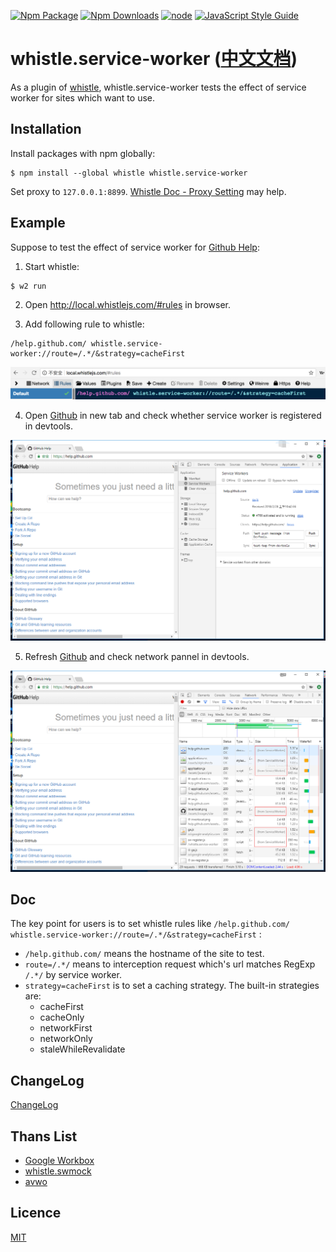 [![Npm Package](https://img.shields.io/npm/v/whistle.service-worker.svg)](https://www.npmjs.com/package/whistle.service-worker)
[![Npm Downloads](https://img.shields.io/npm/dm/whistle.service-worker.svg)](https://www.npmjs.com/package/whistle.service-worker)
[![node](https://img.shields.io/node/v/whistle.service-worker.svg)](https://github.com/elvinn/whistle.service-worker)
[![JavaScript Style Guide](https://img.shields.io/badge/code_style-standard-brightgreen.svg)](https://standardjs.com)

# whistle.service-worker ([中文文档](https://github.com/elvinn/whistle.service-worker/blob/master/README_CN.md))

As a plugin of [whistle](https://github.com/avwo/whistle), whistle.service-worker tests the effect of service worker for sites which want to use.

## Installation
Install packages with npm globally:

```shell
$ npm install --global whistle whistle.service-worker
```

Set proxy to `127.0.0.1:8899`. [Whistle Doc - Proxy Setting](https://github.com/avwo/whistle#%E8%AE%BE%E7%BD%AE%E4%BB%A3%E7%90%86) may help.

## Example

Suppose to test the effect of service worker for [Github Help](help.github.com):

1. Start whistle:

```shell
$ w2 run
```

2. Open http://local.whistlejs.com/#rules in browser.

3. Add following rule to whistle:

```shelll
/help.github.com/ whistle.service-worker://route=/.*/&strategy=cacheFirst
```
![rule](htdoc/image/rule.png)

4. Open [Github](https://help.github.com/) in new tab and check whether service worker is registered in devtools.

![registered](htdoc/image/registered.png)

5. Refresh [Github](https://help.github.com/) and check network pannel in devtools.

![fetch](htdoc/image/fetch.png)



## Doc

The key point for users is to set whistle rules like `/help.github.com/ whistle.service-worker://route=/.*/&strategy=cacheFirst` :

- `/help.github.com/` means the hostname of the site to test.
- `route=/.*/` means to interception request which's url matches RegExp `/.*/` by service worker.
- `strategy=cacheFirst` is to set a caching strategy. The built-in strategies are:
  - cacheFirst
  - cacheOnly
  - networkFirst
  - networkOnly
  - staleWhileRevalidate

## ChangeLog

[ChangeLog](https://github.com/elvinn/whistle.service-worker/blob/master/CHANGELOG.md)

## Thans List
- [Google Workbox](https://github.com/GoogleChrome/workbox)
- [whistle.swmock](https://github.com/whistle-plugins/whistle.swmock)
- [avwo](https://github.com/avwo)

## Licence
[MIT](https://github.com/elvinn/whistle.service-worker/blob/master/LICENSE)

